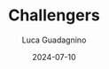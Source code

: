 ---
title: Challengers
subtitle: Luca Guadagnino
year: 2024
type: Movie
tags: []
image: ./images/challengers.jpg
date: 2024-07-10
link: https://www.themoviedb.org/movie/937287-challengers
---